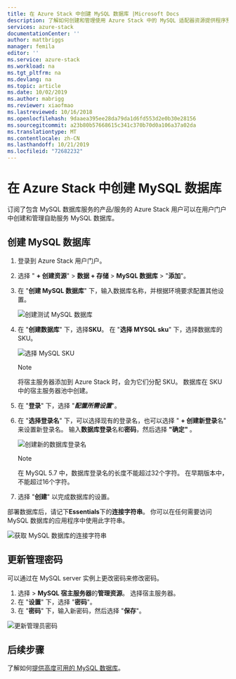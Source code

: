 ```yaml
---
title: 在 Azure Stack 中创建 MySQL 数据库 |Microsoft Docs
description: 了解如何创建和管理使用 Azure Stack 中的 MySQL 适配器资源提供程序预配的 MySQL 数据库。
services: azure-stack
documentationCenter: ''
author: mattbriggs
manager: femila
editor: ''
ms.service: azure-stack
ms.workload: na
ms.tgt_pltfrm: na
ms.devlang: na
ms.topic: article
ms.date: 10/02/2019
ms.author: mabrigg
ms.reviewer: xiaofmao
ms.lastreviewed: 10/16/2018
ms.openlocfilehash: 9daaea395ee28da79da1d6fd553d2e0b30e28156
ms.sourcegitcommit: a23b80b57668615c341c370b70d0a106a37a02da
ms.translationtype: MT
ms.contentlocale: zh-CN
ms.lasthandoff: 10/21/2019
ms.locfileid: "72682232"
---
```

# <a name="create-mysql-databases-in-azure-stack"></a>在 Azure Stack 中创建 MySQL 数据库
订阅了包含 MySQL 数据库服务的产品/服务的 Azure Stack 用户可以在用户门户中创建和管理自助服务 MySQL 数据库。

## <a name="create-a-mysql-database"></a>创建 MySQL 数据库

1. 登录到 Azure Stack 用户门户。
2. 选择 " **+ 创建资源**"  > **数据 + 存储** > **MySQL 数据库** >  "**添加**"。
3. 在 "**创建 MySQL 数据库**" 下，输入数据库名称，并根据环境要求配置其他设置。

    ![创建测试 MySQL 数据库](./media/azure-stack-mysql-rp-deploy/mysql-create-db.png)

4. 在 "**创建数据库**" 下，选择**SKU**。 在 "**选择 MYSQL sku**" 下，选择数据库的 SKU。

    ![选择 MySQL SKU](./media/azure-stack-mysql-rp-deploy/mysql-select-sku.png)

    >[!Note]
    >将宿主服务器添加到 Azure Stack 时，会为它们分配 SKU。 数据库在 SKU 中的宿主服务器池中创建。

5. 在 "**登录**" 下，选择 "***配置所需设置***"。
6. 在 "**选择登录名**" 下，可以选择现有的登录名，也可以选择 " **+ 创建新登录**名" 来设置新登录名。  输入**数据库登录**名和**密码**，然后选择 **"确定"** 。

    ![创建新的数据库登录名](./media/azure-stack-mysql-rp-deploy/create-new-login.png)

    >[!NOTE]
    >在 MySQL 5.7 中，数据库登录名的长度不能超过32个字符。 在早期版本中，不能超过16个字符。

7. 选择 "**创建**" 以完成数据库的设置。

部署数据库后，请记下**Essentials**下的**连接字符串**。 你可以在任何需要访问 MySQL 数据库的应用程序中使用此字符串。

![获取 MySQL 数据库的连接字符串](./media/azure-stack-mysql-rp-deploy/mysql-db-created.png)

## <a name="update-the-administrative-password"></a>更新管理密码

可以通过在 MySQL server 实例上更改密码来修改密码。

1. 选择  > **MySQL 宿主服务器**的**管理资源**。 选择宿主服务器。
2. 在 "**设置**" 下，选择 "**密码**"。
3. 在 "**密码**" 下，输入新密码，然后选择 "**保存**"。

![更新管理员密码](./media/azure-stack-mysql-rp-deploy/mysql-update-password.png)

## <a name="next-steps"></a>后续步骤

了解如何[提供高度可用的 MySQL 数据库](azure-stack-tutorial-mysql.md)。
